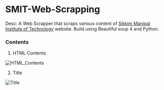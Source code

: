 # SMIT-Web-Scrapping

Desc: A Web Scrapper that scraps various content of [Sikkim Manipal Institute of Technology](https://smu.edu.in/smit.html/) website. Build using Beautiful soup 4 and Python.

### Contents

1. HTML Contents

![HTML_Contents](https://user-images.githubusercontent.com/71392444/212971430-2aff8088-9515-4635-becd-7fede7827276.png)

2. Title

![Title](https://user-images.githubusercontent.com/71392444/212972747-cf4ad8d8-3807-476e-a8ec-1d6806247024.png)
